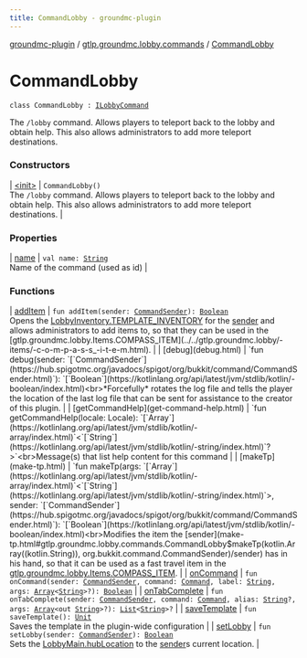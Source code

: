 ```yaml
---
title: CommandLobby - groundmc-plugin
---
```


[groundmc-plugin](../../index.html) / [gtlp.groundmc.lobby.commands](../index.html) / [CommandLobby](.)

# CommandLobby

`class CommandLobby : `[`ILobbyCommand`](../-i-lobby-command/index.html)

The `/lobby` command.
Allows players to teleport back to the lobby and obtain help.
This also allows administrators to add more teleport destinations.

### Constructors

| [&lt;init&gt;](-init-.html) | `CommandLobby()`<br>The `/lobby` command. Allows players to teleport back to the lobby and obtain help. This also allows administrators to add more teleport destinations. |

### Properties

| [name](name.html) | `val name: `[`String`](https://kotlinlang.org/api/latest/jvm/stdlib/kotlin/-string/index.html)<br>Name of the command (used as id) |

### Functions

| [addItem](add-item.html) | `fun addItem(sender: `[`CommandSender`](https://hub.spigotmc.org/javadocs/spigot/org/bukkit/command/CommandSender.html)`): `[`Boolean`](https://kotlinlang.org/api/latest/jvm/stdlib/kotlin/-boolean/index.html)<br>Opens the [LobbyInventory.TEMPLATE_INVENTORY](../../gtlp.groundmc.lobby.inventory/-lobby-inventory/-t-e-m-p-l-a-t-e_-i-n-v-e-n-t-o-r-y.html) for the [sender](add-item.html#gtlp.groundmc.lobby.commands.CommandLobby$addItem(org.bukkit.command.CommandSender)/sender) and allows administrators to add items to, so that they can be used in the [gtlp.groundmc.lobby.Items.COMPASS_ITEM](../../gtlp.groundmc.lobby/-items/-c-o-m-p-a-s-s_-i-t-e-m.html). |
| [debug](debug.html) | `fun debug(sender: `[`CommandSender`](https://hub.spigotmc.org/javadocs/spigot/org/bukkit/command/CommandSender.html)`): `[`Boolean`](https://kotlinlang.org/api/latest/jvm/stdlib/kotlin/-boolean/index.html)<br>*Forcefully* rotates the log file and tells the player the location of the last log file that can be sent for assistance to the creator of this plugin. |
| [getCommandHelp](get-command-help.html) | `fun getCommandHelp(locale: Locale): `[`Array`](https://kotlinlang.org/api/latest/jvm/stdlib/kotlin/-array/index.html)`<`[`String`](https://kotlinlang.org/api/latest/jvm/stdlib/kotlin/-string/index.html)`?>`<br>Message(s) that list help content for this command |
| [makeTp](make-tp.html) | `fun makeTp(args: `[`Array`](https://kotlinlang.org/api/latest/jvm/stdlib/kotlin/-array/index.html)`<`[`String`](https://kotlinlang.org/api/latest/jvm/stdlib/kotlin/-string/index.html)`>, sender: `[`CommandSender`](https://hub.spigotmc.org/javadocs/spigot/org/bukkit/command/CommandSender.html)`): `[`Boolean`](https://kotlinlang.org/api/latest/jvm/stdlib/kotlin/-boolean/index.html)<br>Modifies the item the [sender](make-tp.html#gtlp.groundmc.lobby.commands.CommandLobby$makeTp(kotlin.Array((kotlin.String)), org.bukkit.command.CommandSender)/sender) has in his hand, so that it can be used as a fast travel item in the [gtlp.groundmc.lobby.Items.COMPASS_ITEM](../../gtlp.groundmc.lobby/-items/-c-o-m-p-a-s-s_-i-t-e-m.html). |
| [onCommand](on-command.html) | `fun onCommand(sender: `[`CommandSender`](https://hub.spigotmc.org/javadocs/spigot/org/bukkit/command/CommandSender.html)`, command: `[`Command`](https://hub.spigotmc.org/javadocs/spigot/org/bukkit/command/Command.html)`, label: `[`String`](https://kotlinlang.org/api/latest/jvm/stdlib/kotlin/-string/index.html)`, args: `[`Array`](https://kotlinlang.org/api/latest/jvm/stdlib/kotlin/-array/index.html)`<`[`String`](https://kotlinlang.org/api/latest/jvm/stdlib/kotlin/-string/index.html)`>?): `[`Boolean`](https://kotlinlang.org/api/latest/jvm/stdlib/kotlin/-boolean/index.html) |
| [onTabComplete](on-tab-complete.html) | `fun onTabComplete(sender: `[`CommandSender`](https://hub.spigotmc.org/javadocs/spigot/org/bukkit/command/CommandSender.html)`, command: `[`Command`](https://hub.spigotmc.org/javadocs/spigot/org/bukkit/command/Command.html)`, alias: `[`String`](https://kotlinlang.org/api/latest/jvm/stdlib/kotlin/-string/index.html)`?, args: `[`Array`](https://kotlinlang.org/api/latest/jvm/stdlib/kotlin/-array/index.html)`<out `[`String`](https://kotlinlang.org/api/latest/jvm/stdlib/kotlin/-string/index.html)`>?): `[`List`](https://kotlinlang.org/api/latest/jvm/stdlib/kotlin.collections/-list/index.html)`<`[`String`](https://kotlinlang.org/api/latest/jvm/stdlib/kotlin/-string/index.html)`>?` |
| [saveTemplate](save-template.html) | `fun saveTemplate(): `[`Unit`](https://kotlinlang.org/api/latest/jvm/stdlib/kotlin/-unit/index.html)<br>Saves the template in the plugin-wide configuration |
| [setLobby](set-lobby.html) | `fun setLobby(sender: `[`CommandSender`](https://hub.spigotmc.org/javadocs/spigot/org/bukkit/command/CommandSender.html)`): `[`Boolean`](https://kotlinlang.org/api/latest/jvm/stdlib/kotlin/-boolean/index.html)<br>Sets the [LobbyMain.hubLocation](../../gtlp.groundmc.lobby/-lobby-main/hub-location.html) to the [sender](set-lobby.html#gtlp.groundmc.lobby.commands.CommandLobby$setLobby(org.bukkit.command.CommandSender)/sender)s current location. |

